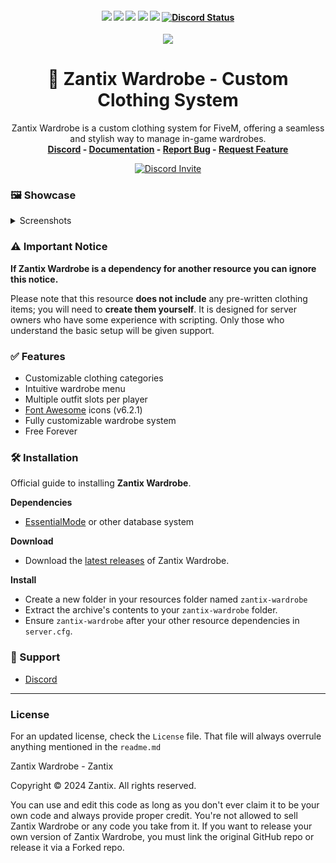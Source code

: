 <h4 align="center">
	<img src="https://img.shields.io/github/release/Zantix/zantix-wardrobe.png">
	<img src="https://img.shields.io/github/last-commit/Zantix/zantix-wardrobe">
	<img src="https://img.shields.io/github/license/Zantix/zantix-wardrobe.png">
	<img src="https://img.shields.io/github/issues/Zantix/zantix-wardrobe.png">
	<img src="https://img.shields.io/github/contributors/Zantix/zantix-wardrobe.png">
	<a href="https://discord.gg/Zantix" title=""><img alt="Discord Status" src="https://discordapp.com/api/guilds/1234567890/widget.png"></a>
</h4>

<div align="center">
	<img src="https://yourimageurl.com/wardrobe-showcase.jpg">
	<h1 align="center">🎨 Zantix Wardrobe - Custom Clothing System</h1>
	<p align="center">
	    Zantix Wardrobe is a custom clothing system for FiveM, offering a seamless and stylish way to manage in-game wardrobes.
	    <br/>
	    <b><a href='https://discord.zantix.net'>Discord</a> - <a href='https://zantix-wardrobe.net/documentation'>Documentation</a> - <a href="https://github.com/Zantix/zantix-wardrobe/issues">Report Bug</a> - <a href="https://github.com/Zantix/zantix-wardrobe/issues">Request Feature</a></b>
  	</p>
	<a href="https://discord.gg/Zantix" title=""><img alt="Discord Invite" src="https://discordapp.com/api/guilds/1234567890/widget.png?style=banner2"></a>
</div>

### 🖼️ Showcase

<details>
<summary>Screenshots</summary>
<br>
	<img src="https://yourimageurl.com/screenshot1.png">
	<img src="https://yourimageurl.com/screenshot2.png">
	<img src="https://yourimageurl.com/screenshot3.png">
</details>

### ⚠️ Important Notice
**If Zantix Wardrobe is a dependency for another resource you can ignore this notice.**

Please note that this resource **does not include** any pre-written clothing items; you will need to **create them yourself**. It is designed for server owners who have some experience with scripting. Only those who understand the basic setup will be given support.

### ✅ Features

- Customizable clothing categories
- Intuitive wardrobe menu
- Multiple outfit slots per player
- [Font Awesome](https://fontawesome.com/) icons (v6.2.1)
- Fully customizable wardrobe system
- Free Forever

### 🛠 Installation
Official guide to installing **Zantix Wardrobe**.

**Dependencies**
- [EssentialMode](https://github.com/essentialmode/essentialmode) or other database system

**Download**
- Download the [latest releases](https://github.com/Zantix/zantix-wardrobe/releases/latest) of Zantix Wardrobe.

**Install**
- Create a new folder in your resources folder named ``zantix-wardrobe``
- Extract the archive's contents to your ``zantix-wardrobe`` folder.
- Ensure ``zantix-wardrobe`` after your other resource dependencies in ``server.cfg``.

### 🙋 Support
- [Discord](https://discord.zantix.net)

--------
### License
For an updated license, check the ``License`` file. That file will always overrule anything mentioned in the ``readme.md``

Zantix Wardrobe - Zantix

Copyright © 2024 Zantix. All rights reserved.

You can use and edit this code as long as you don't ever claim it to be your own code and always provide proper credit. You're not allowed to sell Zantix Wardrobe or any code you take from it. If you want to release your own version of Zantix Wardrobe, you must link the original GitHub repo or release it via a Forked repo.
